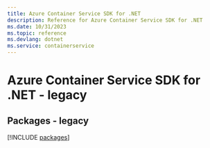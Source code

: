 ```yaml
---
title: Azure Container Service SDK for .NET
description: Reference for Azure Container Service SDK for .NET
ms.date: 10/31/2023
ms.topic: reference
ms.devlang: dotnet
ms.service: containerservice
---
```

# Azure Container Service SDK for .NET - legacy
## Packages - legacy
[!INCLUDE [packages](container-service-index.md)]
